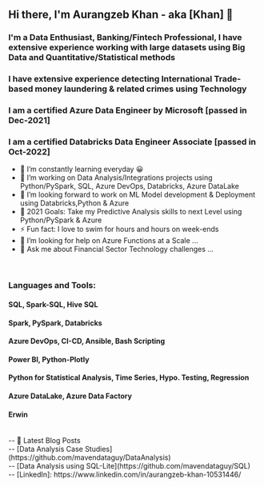 ## Hi there, I'm Aurangzeb Khan - aka [Khan] 👋

### I'm a Data Enthusiast, Banking/Fintech Professional, I have extensive experience working with large datasets using Big Data and Quantitative/Statistical methods
### I have extensive experience detecting International Trade-based money laundering & related crimes using Technology 
### I am a certified Azure Data Engineer by Microsoft [passed in Dec-2021]
### I am a certified Databricks Data Engineer Associate [passed in Oct-2022]

- 🌱 I’m constantly learning everyday  😀
- 👯 I’m working on Data Analysis/Integrations projects using Python/PySpark, SQL, Azure DevOps, Databricks, Azure DataLake
- 👯 I’m looking forward to work on ML Model development & Deployment using Databricks,Python & Azure
- 🥅 2021 Goals: Take my Predictive Analysis skills to next Level using Python/PySpark & Azure 
- ⚡ Fun fact: I love to swim for hours and hours on week-ends
- 🤔 I’m looking for help on Azure Functions at a Scale ...
- 💬 Ask me about Financial Sector Technology challenges ...

<br />

### Languages and Tools:

#### SQL, Spark-SQL, Hive SQL
#### Spark, PySpark, Databricks
#### Azure DevOps, CI-CD, Ansible, Bash Scripting
#### Power BI, Python-Plotly
#### Python for Statistical Analysis, Time Series, Hypo. Testing, Regression
#### Azure DataLake, Azure Data Factory
#### Erwin
<br />
-- 📕 Latest Blog Posts
<br />
<!-- BLOG-POST-LIST:START -->
-- [Data Analysis Case Studies](https://github.com/mavendataguy/DataAnalysis)
<br/>
-- [Data Analysis using SQL-Lite](https://github.com/mavendataguy/SQL)
<!-- BLOG-POST-LIST:END -->
<br />
-- [LinkedIn]: https://www.linkedin.com/in/aurangzeb-khan-10531446/
</details>
